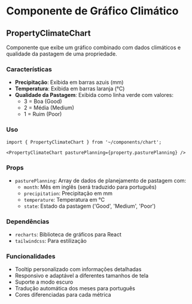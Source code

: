 # Componente de Gráfico Climático

## PropertyClimateChart

Componente que exibe um gráfico combinado com dados climáticos e qualidade da pastagem de uma propriedade.

### Características

- **Precipitação**: Exibida em barras azuis (mm)
- **Temperatura**: Exibida em barras laranja (°C)
- **Qualidade da Pastagem**: Exibida como linha verde com valores:
  - 3 = Boa (Good)
  - 2 = Média (Medium)  
  - 1 = Ruim (Poor)

### Uso

```tsx
import { PropertyClimateChart } from '~/components/chart';

<PropertyClimateChart pasturePlanning={property.pasturePlanning} />
```

### Props

- `pasturePlanning`: Array de dados de planejamento de pastagem com:
  - `month`: Mês em inglês (será traduzido para português)
  - `precipitation`: Precipitação em mm
  - `temperature`: Temperatura em °C
  - `state`: Estado da pastagem ('Good', 'Medium', 'Poor')

### Dependências

- `recharts`: Biblioteca de gráficos para React
- `tailwindcss`: Para estilização

### Funcionalidades

- Tooltip personalizado com informações detalhadas
- Responsivo e adaptável a diferentes tamanhos de tela
- Suporte a modo escuro
- Tradução automática dos meses para português
- Cores diferenciadas para cada métrica
